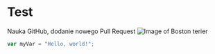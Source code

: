 # Test
Nauka GitHub, dodanie nowego Pull Request
![Image of Boston terier](https://animalsbreeds.com/wp-content/uploads/2014/07/Boston-Terrier-8.jpg)
``` javascript
var myVar = "Hello, world!";
```
